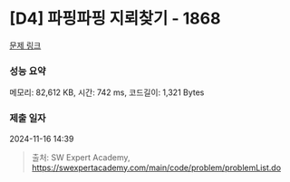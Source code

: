 # [D4] 파핑파핑 지뢰찾기 - 1868 

[문제 링크](https://swexpertacademy.com/main/code/problem/problemDetail.do?contestProbId=AV5LwsHaD1MDFAXc) 

### 성능 요약

메모리: 82,612 KB, 시간: 742 ms, 코드길이: 1,321 Bytes

### 제출 일자

2024-11-16 14:39



> 출처: SW Expert Academy, https://swexpertacademy.com/main/code/problem/problemList.do